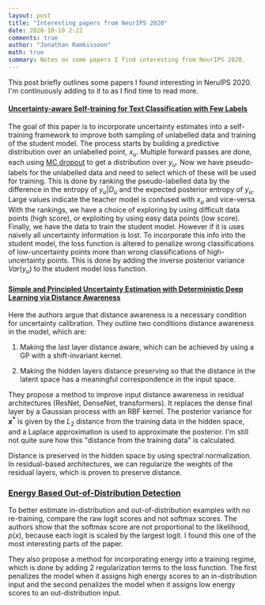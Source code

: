 ```yaml
---
layout: post
title: "Interesting papers from NeurIPS 2020"
date: 2020-10-10 2:22
comments: true
author: "Jonathan Ramkissoon"
math: true
summary: Notes on some papers I find interesting from NeurIPS 2020.
---
```


<!-- ### Questions to answer:
- What is the goal of the paper? What problem are they trying to solve
- What assumptions do they make?
- How do they go about doing it?
- No math / very little math. Meant to just get your foot wet. -->

This post briefly outlines some papers I found interesting in NeruIPS 2020. I'm continuously adding to it to as I find time to read more.


#### [Uncertainty-aware Self-training for Text Classification with Few Labels](https://arxiv.org/pdf/2006.15315.pdf)

The goal of this paper is to incorporate uncertainty estimates into a self-training framework to improve both sampling of unlabelled data and training of the student model.
The process starts by building a predictive distribution over an unlabelled point, $x_u$. Multiple forward passes are done, each using [MC dropout](https://arxiv.org/pdf/1506.02142.pdf) to get a distribution over $y_u$.
Now we have pseudo-labels for the unlabelled data and need to select which of these will be used for training. This is done by ranking the pseudo-labelled data by the difference in the entropy of $y_u | D_u$ and the expected posterior entropy of $y_u$. Large values indicate the teacher model is confused with $x_u$ and vice-versa. With the rankings, we have a choice of exploring by using difficult data points (high score), or exploiting by using easy data points (low score).
Finally, we have the data to train the student model. However if it is uses naively all uncertainty information is lost. To incorporate this info into the student model, the loss function is altered to penalize wrong classifications of low-uncertainty points more than wrong classifications of high-uncertainty points. This is done by adding the inverse posterior variance $Var(y_u)$ to the student model loss function.


#### [Simple and Principled Uncertainty Estimation with Deterministic Deep Learning via Distance Awareness](https://arxiv.org/abs/2006.10108)

Here the authors argue that distance awareness is a necessary condition for uncertainty calibration. They outline two conditions distance awareness in the model, which are:

1) Making the last layer distance aware, which can be achieved by using a GP with a shift-invariant kernel.  

2) Making the hidden layers distance preserving so that the distance in the latent space has a meaningful correspondence in the input space.

They propose a method to improve input distance awareness in residual architectures (ResNet, DenseNet, transformers). It replaces the dense final layer by a Gaussian process with an RBF kernel. The posterior variance for **$x^*$** is given by the $L_2$ distance from the training data in the hidden space, and a Laplace approximation is used to approximate the posterior. I'm still not quite sure how this "distance from the training data" is calculated.

Distance is preserved in the hidden space by using spectral normalization. In residual-based architectures, we can regularize the weights of the residual layers, which is proven to preserve distance.


### [Energy Based Out-of-Distribution Detection](https://arxiv.org/pdf/2010.03759.pdf)

To better estimate in-distribution and out-of-distribution examples with no re-training, compare the raw logit scores and not softmax scores. The authors show that the softmax score are not proportional to the likelihood, $p(x)$, because each logit is scaled by the largest logit. I found this one of the most interesting parts of the paper.

They also propose a method for incorporating energy into a training regime, which is done by adding 2 regularization terms to the loss function. The first penalizes the model when it assigns high energy scores to an in-distribution input and the second penalizes the model when it assigns low energy scores to an out-distribution input. 

<!-- When you train this model with in-distribution and out-distribution data, in a way you defeat the purpose of out-distribution, since you explicitly show the model what out-distribution looks like. I wonder if there's a way we can find counter examples to this. So I would train a model with an appropriate in and out distribution dataset, then feed it examples and try to break it to prove that all it does is learn how to discriminate between the data it was given, and not truly learn about the in-distribution data.  -->

<!-- ### [Bayesian Deep Learning and a Probabilistic Perspective of Generalization](https://arxiv.org/abs/2002.08791) -->

<!-- ### [Can I Trust My Fairness Metric? Assessing Fairness with Unlabeled Data and Bayesian Inference](https://arxiv.org/abs/2010.09851) -->

<!-- ### [On the Expressiveness of Approximate Inference in Bayesian Neural Networks](https://arxiv.org/pdf/1909.00719.pdf) -->

<!--
### [ClusTR: Clustering Training for Robustness](https://arxiv.org/abs/2006.07682)


### [Bayesian Deep Ensembles via the Neural Tangent Kernel](https://arxiv.org/abs/2007.05864) -->
